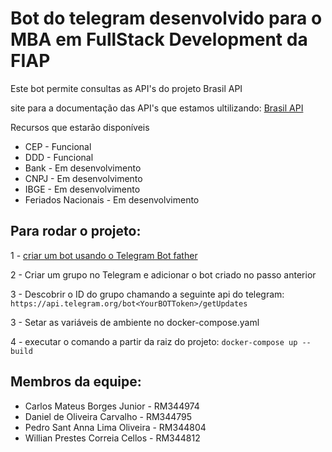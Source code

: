 # Bot do telegram desenvolvido para o MBA em FullStack Development da FIAP

Este bot permite consultas as API's do projeto Brasil API

site para a documentação das API's que estamos ultilizando:
[Brasil API](https://brasilapi.com.br/docs) 

Recursos que estarão disponíveis

 - CEP - Funcional
 - DDD - Funcional
 - Bank - Em desenvolvimento
 - CNPJ - Em desenvolvimento
 - IBGE - Em desenvolvimento
 - Feriados Nacionais - Em desenvolvimento

## Para rodar o projeto:

1 - [criar um bot usando o Telegram Bot father](https://core.telegram.org/bots)

2 - Criar um grupo no Telegram  e adicionar o bot criado no passo anterior

3 - Descobrir o ID do grupo chamando a seguinte api do telegram: `` https://api.telegram.org/bot<YourBOTToken>/getUpdates`` 

3 - Setar as variáveis de ambiente no docker-compose.yaml

4 - executar o comando a partir da raiz do projeto:
    ``
      docker-compose up --build
    ``


## Membros da equipe:

 - Carlos Mateus Borges Junior - RM344974
 - Daniel de Oliveira Carvalho - RM344795
 - Pedro Sant Anna Lima Oliveira - RM344804
 - Willian Prestes Correia Cellos - RM344812

